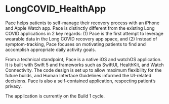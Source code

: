 # LongCOVID_HealthApp

Pace helps patients to self-manage their recovery process with an iPhone and Apple Watch app. Pace is distinctly different from the existing Long COVID applications in 2 key regards: (1) Pace is the first attempt to leverage wearable data in the Long COVID recovery app space, and (2) Instead of symptom-tracking, Pace focuses on motivating patients to find and accomplish appropriate daily activity goals.

From a technical standpoint, Pace is a native iOS and watchOS application. It is built with Swift 5 and frameworks such as SwiftUI, HealthKit, and Watch Connectivity. The code design is set up to allow maximum flexibility for the future builds, and Human Interface Guidelines informed the UI-related decisions. Pace is also a self-contained application, respecting patient’s privacy.

The application is currently on the Build 1 cycle.
